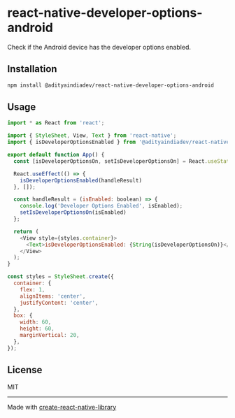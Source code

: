 # react-native-developer-options-android

Check if the Android device has the developer options enabled.

## Installation

```sh
npm install @adityaindiadev/react-native-developer-options-android
```

## Usage

```js
import * as React from 'react';

import { StyleSheet, View, Text } from 'react-native';
import { isDeveloperOptionsEnabled } from '@adityaindiadev/react-native-developer-options-android';

export default function App() {
  const [isDeveloperOptionsOn, setIsDeveloperOptionsOn] = React.useState<boolean | undefined>();

  React.useEffect(() => {
    isDeveloperOptionsEnabled(handleResult)
  }, []);

  const handleResult = (isEnabled: boolean) => {
    console.log('Developer Options Enabled', isEnabled);
    setIsDeveloperOptionsOn(isEnabled)
  };

  return (
    <View style={styles.container}>
      <Text>isDeveloperOptionsEnabled: {String(isDeveloperOptionsOn)}</Text>
    </View>
  );
}

const styles = StyleSheet.create({
  container: {
    flex: 1,
    alignItems: 'center',
    justifyContent: 'center',
  },
  box: {
    width: 60,
    height: 60,
    marginVertical: 20,
  },
});

```

<!-- ## Contributing

See the [contributing guide](CONTRIBUTING.md) to learn how to contribute to the repository and the development workflow. -->

## License

MIT

---

Made with [create-react-native-library](https://github.com/callstack/react-native-builder-bob)

